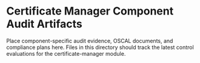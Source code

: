 # Certificate Manager Component Audit Artifacts

Place component-specific audit evidence, OSCAL documents, and compliance plans here. Files in this directory should track the latest control evaluations for the certificate-manager module.
